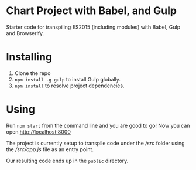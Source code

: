 # Chart Project with Babel, and Gulp

Starter code for transpiling ES2015 (including modules) with Babel, Gulp and Browserify.

# Installing

1. Clone the repo
2. `npm install -g gulp` to install Gulp globally.
3. `npm install` to resolve project dependencies.

# Using

Run `npm start` from the command line and you are good to go! Now you can open <http://localhost:8000>

The project is currently setup to transpile code under the _/src_ folder using the _/src/app.js_ file as an entry point.

Our resulting code ends up in the `public` directory.
